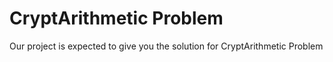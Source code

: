 # CryptArithmetic Problem
Our project is expected to give you the solution for CryptArithmetic Problem
